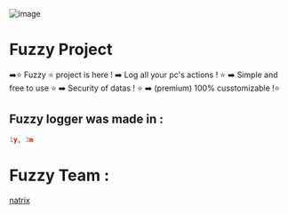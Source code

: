 ![image](https://user-images.githubusercontent.com/88579983/148086091-d0050d4c-2dc6-4729-bafd-aa7e183a96d9.png)

# Fuzzy Project

➡️⭐ Fuzzy ⭐ project is here ! 
➡️ Log all your pc's actions ! ⭐
➡️ Simple and free to use ⭐
➡️ Security of datas ! ⭐
➡️ (premium) 100% cusstomizable !⭐


## Fuzzy logger was made in :
```PYTHON
1y, 3m
```

# Fuzzy Team :
[natrix](https://github.com/natrixdev)

